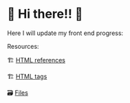  <h1>🤙 Hi there!! 🤙</h1>

Here I will update my front end progress:

Resources: 

🏗️ [HTML references](https://htmlreference.io/)

🏗️ [HTML tags](https://allthetags.com/)

🗃️ [Files](https://github.com/GreenyHat/DevelopRoadMap/tree/master/binaryFiles)
